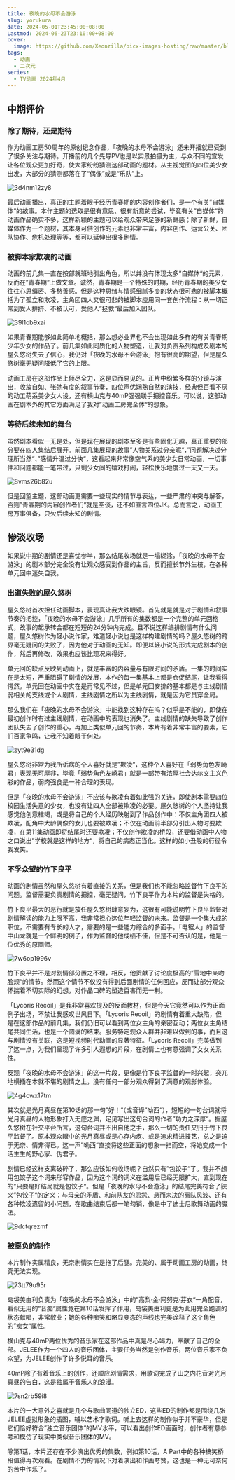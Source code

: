 ```yaml
---
title: 夜晚的水母不会游泳
slug: yorukura
date: 2024-05-01T23:45:00+08:00
Lastmod: 2024-06-23T23:10:00+08:00
cover:
  image: https://github.com/Xeonzilla/picx-images-hosting/raw/master/blog/夜晚的水母不会游泳/13llmz7sxp.avif
tags: 
  - 动画
  - 二次元
series: 
  - TV动画 2024年4月
---
```

## 中期评价
### 除了期待，还是期待
作为动画工房50周年的原创纪念作品，「夜晚的水母不会游泳」还未开播就已受到了很多关注与期待。开播前的几个先导PV也是以实景拍摄为主，与众不同的宣发让各位观众更加好奇，使大家纷纷猜测这部动画的题材。从主视觉图的四位美少女出发，大部分的猜测都落在了“偶像”或是“乐队”上。

![3d4nm12zy8](https://github.com/Xeonzilla/picx-images-hosting/raw/master/blog/夜晚的水母不会游泳/3d4nm12zy8.avif "在夜晚的涩谷漂浮着的少女")

最后动画播出，真正的主题着眼于经历青春期的内容创作者们，是一个有关”自媒体“的故事。本作主题的选取是很有意思、很有新意的尝试，毕竟有关”自媒体“的动画作品确实不多，这样新颖的主题可以给观众带来足够的新鲜感；除了新鲜，自媒体作为一个题材，其本身可供创作的元素也非常丰富，内容创作、运营公关、团队协作、危机处理等等，都可以延伸出很多剧情。

### 被脚本家欺凌的动画
动画的前几集一直在按部就班地引出角色，所以并没有体现太多”自媒体“的元素，反而在”青春期“上做文章。诚然，青春期是一个特殊的时期，经历青春期的美少女往往心思缜密、多愁善感。但是这种思绪与情感细腻多变的状态很可悲的被脚本概括为了孤立和欺凌，主角团四人又很可悲的被脚本应用同一套创作流程：从一切正常到受人排挤、不被认可，受他人”拯救“最后加入团队。

![39l1ob9xai](https://github.com/Xeonzilla/picx-images-hosting/raw/master/blog/夜晚的水母不会游泳/39l1ob9xai.avif "怀疑自我的山之内花音")

如果青春期能够如此简单地概括，那么想必业界也不会出现如此多样的有关青春期少年少女的作品了。前几集如此同质化的人物塑造，让我对负责系列构成及剧本的屋久悠树失去了信心，我仍对「夜晚的水母不会游泳」抱有很高的期望，但是屋久悠树毫无疑问降低了它的上限。

动画工房在这部作品上倾尽全力，这是显而易见的。正片中纷繁多样的分镜与演出，收放自如、张弛有度的叙事节奏，四位声优娴熟自然的演技，经典但百看不厌的动工萌系美少女人设，还有横山克与40mP强强联手把控音乐。可以说，这部动画在剧本外的其它方面满足了我对”动画工房完全体“的想象。

### 等待后续未知的舞台
虽然剧本看似一无是处，但是现在展现的剧本至多是有些固化无趣，真正重要的部分要在四人集结后展开。前面几集展现的故事”人物关系过分亲昵“，”问题解决过分理所当然“、”感情升温过分快“，这看起来非常像空气系的美少女日常动画，一切事件和问题都能一笔带过，只剩少女间的嬉戏打闹，轻松快乐地度过一天又一天。

![8vms26b82u](https://github.com/Xeonzilla/picx-images-hosting/raw/master/blog/夜晚的水母不会游泳/8vms26b82u.avif "自拍")

但是回望主题，这部动画更需要一些现实的情节与表达，一些严肃的冲突与解答，否则”青春期的内容创作者们“就是空谈，还不如直言四位JK。总而言之，动画工房万事俱备，只欠后续未知的剧情。

## 惨淡收场
如果说中期的剧情还是喜忧参半，那么结尾收场就是一塌糊涂，「夜晚的水母不会游泳」的剧本部分完全没有让观众感受到作品的主旨，反而擅长节外生枝，在各种单元回中迷失自我。

### 出道失败的屋久悠树
屋久悠树首次担任动画脚本，表现真让我大跌眼镜。首先就是就是对于剧情和叙事节奏的把控，「夜晚的水母不会游泳」几乎所有的集数都是一个完整的单元回格式，故事的起承转合都在短短的24分钟内完成。且不说这样编排剧情有什么问题，屋久悠树作为轻小说作家，难道轻小说也是这样构建剧情的吗？屋久悠树的跨界毫无疑问的失败了，因为他对于动画的无知。即便以轻小说的形式完成剧本的创作，然后再修改，效果也应该比现况来得好。

单元回的缺点反映到动画上，就是丰富的内容量与有限时间的矛盾。一集的时间实在是太短，严重阻碍了剧情的发展，本作的每一集基本上都是仓促结尾，让我看得愕然。单元回在动画中实在是再常见不过，但是单元回安排的基本都是与主线剧情弱相关的支线或个人剧情，主线剧情之所以为主线剧情，就是因为它贯穿全局。

那么我们在「夜晚的水母不会游泳」中能找到这种存在吗？似乎是不能的，即使在最初创作时有过主线剧情，在动画中的表现也消失了。主线剧情的缺失导致了创作团队失去了创作的重心，再加上类似单元回的节奏，本片有着非常丰富的要素，它们百家争鸣，让我不知着眼于何处。

![syt9e31dg](https://github.com/Xeonzilla/picx-images-hosting/raw/master/blog/夜晚的水母不会游泳/syt9e31dg.avif "光月真昼")

屋久悠树非常为我所诟病的个人喜好就是”欺凌“，这种个人喜好在「弱势角色友崎君」表现无可厚非，毕竟「弱势角色友崎君」就是一部带有浓厚社会达尔文主义色彩的作品，弱肉强食是一种合理的表现。

但是「夜晚的水母不会游泳」不应该与欺凌有着如此强的关连，即使剧本需要四位校园生活失意的少女，也没有让四人全部被欺凌的必要。屋久悠树的个人坚持让我感觉他创意枯竭，或是将自己的个人经历映射到了作品创作中：不仅主角团四人被欺凌，配角中大龄偶像的女儿也要被欺凌；不仅在动画前半部分引出人物时要欺凌，在第11集动画即将结尾时还要欺凌；不仅创作欺凌的桥段，还要借动画中人物之口说出”学校就是这样的地方“，将自己的病态正当化。这样的如小丑般的行径令我发笑。

### 不孚众望的竹下良平
动画的剧情虽然和屋久悠树有着直接的关系，但是我们也不能忽略监督竹下良平的问题。监督需要负责剧情的把控，毫无疑问，竹下良平作为本片的监督是失格的。

竹下良平最大的恶行就是放任屋久悠树肆意妄为，这很有可能说明竹下良平监督对剧情解读的能力上限不高，我非常担心这位年轻监督的未来。监督是一个集大成的职位，不需要有专长的人才，需要的是一些能力综合的多面手。「电锯人」的监督中山龙就是一个鲜明的例子，作为监督的他成绩不佳，但是不可否认的是，他是一位优秀的原画师。

![7w6op1996v](https://github.com/Xeonzilla/picx-images-hosting/raw/master/blog/夜晚的水母不会游泳/7w6op1996v.avif "女女关系性")

竹下良平并不是对剧情部分置之不理，相反，他贡献了讨论度极高的”雪地中亲吻脸颊“的情节。然而这个情节不仅没有得到后面剧情的任何回应，反而让部分观众怀揣着不切实际的幻想，对作品口碑的塑造百害而无一利。

「Lycoris Recoil」是我非常喜欢提及的反面教材，但是今天它竟然可以作为正面例子出场，不禁让我感叹世风日下。「Lycoris Recoil」的剧情有着重大缺陷，但是在这部作品的前几集，我们仍旧可以看到两位女主角的亲密互动；两位女主角结尾共同生活，也是一个圆满的结束。服务特定观众人群并非难以做到的事，而且这与剧情没有关联，这是短视频时代动画的显著特征。「Lycoris Recoil」完美做到了这一点，为我们呈现了许多引人遐想的片段，在剧情上也有意强调了女女关系性。

反观「夜晚的水母不会游泳」的这一片段，更像是竹下良平监督的一时兴起，突兀地横插在本就不堪的剧情之上，没有任何一部分观众得到了满意的观影体验。

![4g4cwx17tm](https://github.com/Xeonzilla/picx-images-hosting/raw/master/blog/夜晚的水母不会游泳/4g4cwx17tm.avif "”好！“")

其次就是光月真昼在第10话的那一句”好！“（或音译”呦西“），短短的一句台词就将光月真昼的人物形象打入无底之渊，足见写出这句台词的作者”功力之深厚“。据屋久悠树在社交平台所言，这句台词并不出自他之手，那么一切的责任又归于竹下良平监督了。原本观众眼中的光月真昼或是心存内疚、或是追求精进技艺，总之是迫于无奈、情非得已。这一声”呦西“直接将这些正面的想象一扫而空，将她变成一个活生生的野心家、伪君子。

剧情已经这样支离破碎了，那么应该如何收场呢？自然只有”包饺子“了。我并不想用包饺子这个词来形容作品，因为这个词的词义在滥用后已经无限扩大，直到现在的”只要是好结局就是包饺子“。但是「夜晚的水母不会游泳」的结尾完美符合了狭义”包饺子“的定义：与母亲的矛盾、和前队友的恩怨、悬而未决的离队风波、还有各种欺凌遗留的小问题，在歌曲结束后都一笔勾销，像是中了迪士尼歌舞动画的魔法。

![9dctqrezmf](https://github.com/Xeonzilla/picx-images-hosting/raw/master/blog/夜晚的水母不会游泳/9dctqrezmf.avif "完美收官")

### 被辜负的制作
本片制作实属精良，无奈剧情实在是拖了后腿。完美的、属于动画工房的动画，终究无法实现。

![73tt79u95r](https://github.com/Xeonzilla/picx-images-hosting/raw/master/blog/夜晚的水母不会游泳/73tt79u95r.avif "高梨·金·阿努克·芽衣")

岛袋美由利负责为「夜晚的水母不会游泳」中的”高梨·金·阿努克·芽衣“一角配音，看似无用的”音痴“属性竟在第10话发挥了作用，岛袋美由利更是为此用完全跑调的状态献唱，非常敬业；她的各种痴笑和略显变态的声线也完美诠释了这个角色的”痴女“属性。

横山克与40mP两位优秀的音乐家在这部作品中真是尽心竭力，奉献了自己的全部。JELEE作为一个四人的音乐团体，主要任务当然是创作音乐，两位音乐家不负众望，为JELEE创作了许多悦耳的音乐。

40mP除了有着音乐上的创作，还顺应剧情需求，用歌词完成了山之内花音对光月真昼的告白，这是独属于音乐人的浪漫。

![7sn2rb59i8](https://github.com/Xeonzilla/picx-images-hosting/raw/master/blog/夜晚的水母不会游泳/7sn2rb59i8.avif "”隐隐打着微亮的光，不让别人发觉一直都如此“")

本片的一大意外之喜就是几个与歌曲同道的独立ED，这些ED的制作都是围绕几张JELEE虚拟形象的插图，辅以艺术字歌词。听上去这样的制作似乎并不豪华，但是它们恰好符合”独立音乐团体“的MV水平，可以看出创作ED画面时，创作者有意参考和模仿了现实中类似音乐团体的MV。

除第1话，本片还存在不少演出优秀的集数，例如第10话，A Part中的各种搞笑桥段值得再次观看。在剧情不力的情况下对着演出和作画夸赞，这也是一种无可奈何的苦中作乐了。

